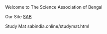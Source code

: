 Welcome to The Science Association of Bengal

Our Site <a href=sabindia.online> SAB</a>

Study Mat sabindia.online/studymat.html
